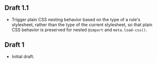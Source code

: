 ## Draft 1.1

* Trigger plain CSS nesting behavior based on the type of a rule's stylesheet,
  rather than the type of the current stylesheet, so that plain CSS behavior is
  preserved for nested `@import` and `meta.load-css()`.

## Draft 1

* Initial draft.
